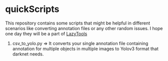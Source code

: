 # quickScripts

This repository contains some scripts that might be helpful in different scenarios like converting annotation files or any other random issues.
I hope one day they will be a part of [LazyTools](https://github.com/poush/lazytools)


1. csv_to_yolo.py => It converts your single annotation file containing annotation for multiple objects in multiple images to Yolov3 format that darknet needs.
